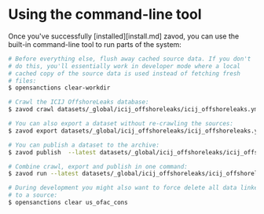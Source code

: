 # Using the command-line tool

Once you've successfully [installed][install.md] zavod, you can use the built-in command-line tool to run parts of the system:

```bash
# Before everything else, flush away cached source data. If you don't 
# do this, you'll essentially work in developer mode where a local
# cached copy of the source data is used instead of fetching fresh
# files:
$ opensanctions clear-workdir

# Crawl the ICIJ OffshoreLeaks database:
$ zavod crawl datasets/_global/icij_offshoreleaks/icij_offshoreleaks.yml

# You can also export a dataset without re-crawling the sources:
$ zavod export datasets/_global/icij_offshoreleaks/icij_offshoreleaks.yml

# You can publish a dataset to the archive:
$ zavod publish  --latest datasets/_global/icij_offshoreleaks/icij_offshoreleaks.yml

# Combine crawl, export and publish in one command:
$ zavod run --latest datasets/_global/icij_offshoreleaks/icij_offshoreleaks.yml

# During development you might also want to force delete all data linked
# to a source:
$ opensanctions clear us_ofac_cons
```
